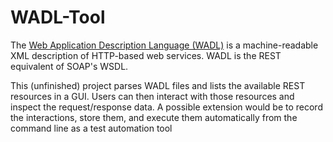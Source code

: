 # WADL-Tool

The [Web Application Description Language (WADL)](https://en.wikipedia.org/wiki/Web_Application_Description_Language) 
 is a machine-readable XML description of HTTP-based web services. WADL is the REST equivalent of SOAP's WSDL.

This (unfinished) project parses WADL files and lists the available REST resources in a GUI. Users can then
 interact with those resources and inspect the request/response data. A possible extension would be to record
 the interactions, store them, and execute them automatically from the command line as a test automation tool
 
 
